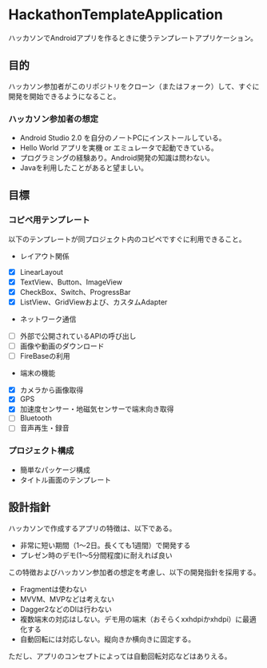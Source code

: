 # HackathonTemplateApplication
ハッカソンでAndroidアプリを作るときに使うテンプレートアプリケーション。

## 目的
ハッカソン参加者がこのリポジトリをクローン（またはフォーク）して、すぐに開発を開始できるようになること。

### ハッカソン参加者の想定
 - Android Studio 2.0 を自分のノートPCにインストールしている。
 - Hello World アプリを実機 or エミュレータで起動できている。
 - プログラミングの経験あり。Android開発の知識は問わない。
 - Javaを利用したことがあると望ましい。

## 目標
### コピペ用テンプレート
以下のテンプレートが同プロジェクト内のコピペですぐに利用できること。
- レイアウト関係
 - [x] LinearLayout
 - [x] TextView、Button、ImageView
 - [x] CheckBox、Switch、ProgressBar
 - [x] ListView、GridViewおよび、カスタムAdapter
- ネットワーク通信
 - [ ] 外部で公開されているAPIの呼び出し
 - [ ] 画像や動画のダウンロード
 - [ ] FireBaseの利用
- 端末の機能
 - [x] カメラから画像取得
 - [x] GPS
 - [x] 加速度センサー・地磁気センサーで端末向き取得
 - [ ] Bluetooth
 - [ ] 音声再生・録音
 
### プロジェクト構成
- 簡単なパッケージ構成
- タイトル画面のテンプレート

## 設計指針
ハッカソンで作成するアプリの特徴は、以下である。
- 非常に短い期間（1〜2日。長くても1週間）で開発する
- プレゼン時のデモ(1〜5分間程度)に耐えれば良い

この特徴およびハッカソン参加者の想定を考慮し、以下の開発指針を採用する。
- Fragmentは使わない
- MVVM、MVPなどは考えない
- Dagger2などのDIは行わない
- 複数端末の対応はしない。デモ用の端末（おそらくxxhdpiかxhdpi）に最適化する
- 自動回転には対応しない。縦向きか横向きに固定する。

ただし、アプリのコンセプトによっては自動回転対応などはありえる。
